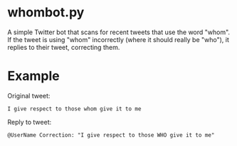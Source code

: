 whombot.py
==========

A simple Twitter bot that scans for recent tweets that use the word "whom". If the tweet is using "whom" incorrectly (where it should really be "who"), it replies to their tweet, correcting them.

Example
=======

Original tweet:

    I give respect to those whom give it to me
    
Reply to tweet:

    @UserName Correction: "I give respect to those WHO give it to me"
